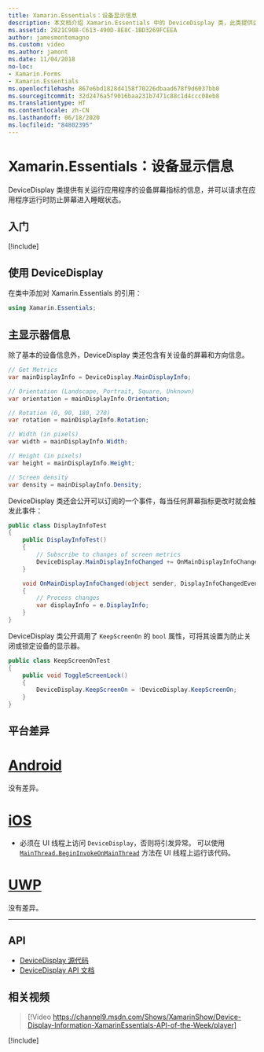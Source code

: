 ```yaml
---
title: Xamarin.Essentials：设备显示信息
description: 本文档介绍 Xamarin.Essentials 中的 DeviceDisplay 类，此类提供运行应用程序的设备的屏幕指标。
ms.assetid: 2821C908-C613-490D-8E8C-1BD3269FCEEA
author: jamesmontemagno
ms.custom: video
ms.author: jamont
ms.date: 11/04/2018
no-loc:
- Xamarin.Forms
- Xamarin.Essentials
ms.openlocfilehash: 867e6bd1828d4158f70226dbaad678f9d6037bb0
ms.sourcegitcommit: 32d2476a5f9016baa231b7471c88c1d4ccc08eb8
ms.translationtype: HT
ms.contentlocale: zh-CN
ms.lasthandoff: 06/18/2020
ms.locfileid: "84802395"
---
```

# <a name="xamarinessentials-device-display-information"></a>Xamarin.Essentials：设备显示信息

DeviceDisplay 类提供有关运行应用程序的设备屏幕指标的信息，并可以请求在应用程序运行时防止屏幕进入睡眠状态。

## <a name="get-started"></a>入门

[!include[](~/essentials/includes/get-started.md)]

## <a name="using-devicedisplay"></a>使用 DeviceDisplay

在类中添加对 Xamarin.Essentials 的引用：

```csharp
using Xamarin.Essentials;
```

## <a name="main-display-info"></a>主显示器信息

除了基本的设备信息外，DeviceDisplay 类还包含有关设备的屏幕和方向信息。

```csharp
// Get Metrics
var mainDisplayInfo = DeviceDisplay.MainDisplayInfo;

// Orientation (Landscape, Portrait, Square, Unknown)
var orientation = mainDisplayInfo.Orientation;

// Rotation (0, 90, 180, 270)
var rotation = mainDisplayInfo.Rotation;

// Width (in pixels)
var width = mainDisplayInfo.Width;

// Height (in pixels)
var height = mainDisplayInfo.Height;

// Screen density
var density = mainDisplayInfo.Density;
```

DeviceDisplay 类还会公开可以订阅的一个事件，每当任何屏幕指标更改时就会触发此事件：

```csharp
public class DisplayInfoTest
{
    public DisplayInfoTest()
    {
        // Subscribe to changes of screen metrics
        DeviceDisplay.MainDisplayInfoChanged += OnMainDisplayInfoChanged;
    }

    void OnMainDisplayInfoChanged(object sender, DisplayInfoChangedEventArgs  e)
    {
        // Process changes
        var displayInfo = e.DisplayInfo;
    }
}
```

DeviceDisplay 类公开调用了 `KeepScreenOn` 的 `bool` 属性，可将其设置为防止关闭或锁定设备的显示器。

```csharp
public class KeepScreenOnTest
{
    public void ToggleScreenLock()
    {
        DeviceDisplay.KeepScreenOn = !DeviceDisplay.KeepScreenOn;
    }
}
```

## <a name="platform-differences"></a>平台差异

# <a name="android"></a>[Android](#tab/android)

没有差异。

# <a name="ios"></a>[iOS](#tab/ios)

- 必须在 UI 线程上访问 `DeviceDisplay`，否则将引发异常。 可以使用 [`MainThread.BeginInvokeOnMainThread`](~/essentials/main-thread.md) 方法在 UI 线程上运行该代码。

# <a name="uwp"></a>[UWP](#tab/uwp)

没有差异。

--------------

## <a name="api"></a>API

- [DeviceDisplay 源代码](https://github.com/xamarin/Essentials/tree/main/Xamarin.Essentials/DeviceDisplay)
- [DeviceDisplay API 文档](xref:Xamarin.Essentials.DeviceDisplay)

## <a name="related-video"></a>相关视频

> [!Video https://channel9.msdn.com/Shows/XamarinShow/Device-Display-Information-XamarinEssentials-API-of-the-Week/player]

[!include[](~/essentials/includes/xamarin-show-essentials.md)]
